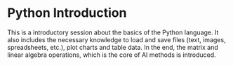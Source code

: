 # Python Introduction

This is a introductory session about the basics of the Python language.
It also includes the necessary knowledge to load and save files (text, images, spreadsheets, etc.),
plot charts and table data.
In the end, the matrix and linear algebra operations, which is the core of AI methods is introduced.

